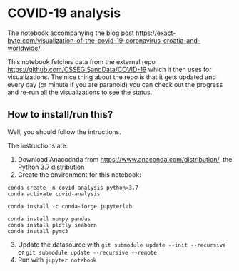 # COVID-19 analysis

The notebook accompanying the blog post https://exact-byte.com/visualization-of-the-covid-19-coronavirus-croatia-and-worldwide/.

This notebook fetches data from the external repo https://github.com/CSSEGISandData/COVID-19 which it then uses for visualizations.
The nice thing about the repo is that it gets updated and every day (or minute if you are paranoid) you can check out the progress and re-run all the visualizations to see the status.

## How to install/run this?

Well, you should follow the intructions.

The instructions are:
1. Download Anacodnda from https://www.anaconda.com/distribution/, the Python 3.7 distribution
2. Create the environment for this notebook:
```
conda create -n covid-analysis python=3.7
conda activate covid-analysis

conda install -c conda-forge jupyterlab

conda install numpy pandas
conda install plotly seaborn
conda install pymc3
```
3. Update the datasource with `git submodule update --init --recursive` or `git submodule update --recursive --remote`
4. Run with `jupyter notebook`



